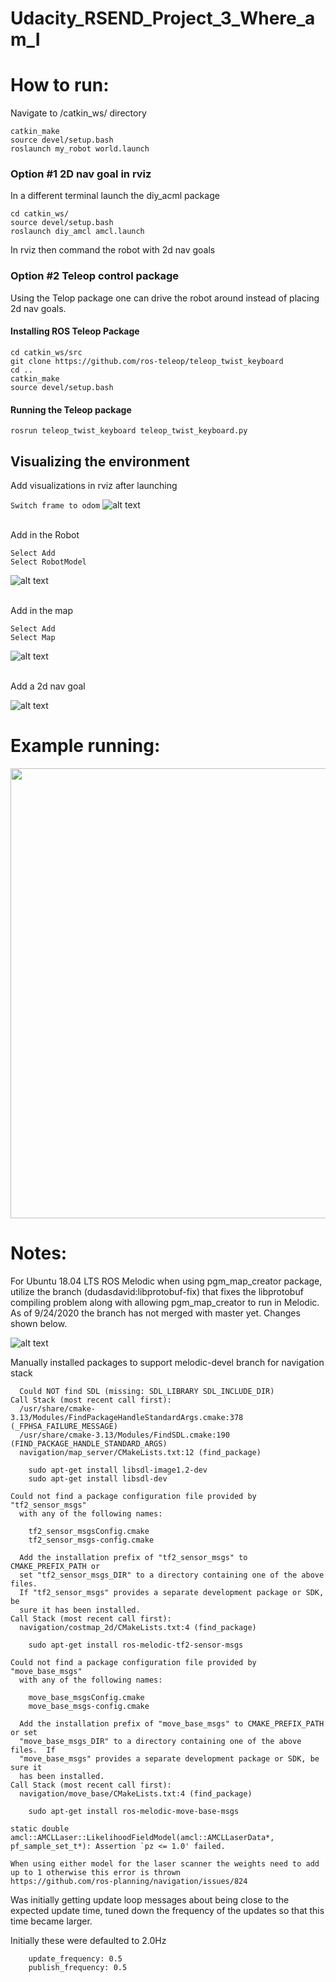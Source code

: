 # Udacity_RSEND_Project_3_Where_am_I

[image1]: ./pictures/libprotobuf_error_fix.png "Libprotobuf Error Fix"
[image2]: ./pictures/rviz_fix_frame.png "Rviz fixed frame"
[image3]: ./pictures/rviz_robotmodel.png "Rviz robotmodel"
[image4]: ./pictures/rviz_map.png "Rviz map"
[image5]: ./pictures/rviz_localization_map.png "Rviz localization map"



# How to run:
Navigate to /catkin_ws/ directory
```
catkin_make
source devel/setup.bash
roslaunch my_robot world.launch
```
### Option #1 2D nav goal in rviz
In a different terminal launch the diy_acml package
```
cd catkin_ws/
source devel/setup.bash
roslaunch diy_amcl amcl.launch
```

In rviz then command the robot with 2d nav goals

### Option #2 Teleop control package

Using the Telop package one can drive the robot around instead of placing 2d nav goals.

#### Installing ROS Teleop Package
```
cd catkin_ws/src
git clone https://github.com/ros-teleop/teleop_twist_keyboard
cd ..
catkin_make
source devel/setup.bash
```
#### Running the Teleop package
```
rosrun teleop_twist_keyboard teleop_twist_keyboard.py
```

## Visualizing the environment
Add visualizations in rviz after launching

`Switch frame to odom`
![alt text][image2]


<br>Add in the Robot</br>
```
Select Add
Select RobotModel
```
![alt text][image3]

<br>Add in the map</br>
```
Select Add
Select Map
```
![alt text][image4]

<br>Add a 2d nav goal</br>

![alt text][image5]



# Example running:

<img src="pictures/Example_Localization.gif?raw=true" width="720px">


# Notes:


For Ubuntu 18.04 LTS ROS Melodic when using pgm_map_creator package, utilize the branch (dudasdavid:libprotobuf-fix) that fixes the libprotobuf compiling problem along with allowing pgm_map_creator to run in Melodic.  As of 9/24/2020 the branch has not merged with master yet.  Changes shown below.

![alt text][image1]



Manually installed packages to support melodic-devel branch for navigation stack

```
  Could NOT find SDL (missing: SDL_LIBRARY SDL_INCLUDE_DIR)
Call Stack (most recent call first):
  /usr/share/cmake-3.13/Modules/FindPackageHandleStandardArgs.cmake:378 (_FPHSA_FAILURE_MESSAGE)
  /usr/share/cmake-3.13/Modules/FindSDL.cmake:190 (FIND_PACKAGE_HANDLE_STANDARD_ARGS)
  navigation/map_server/CMakeLists.txt:12 (find_package)

```
```
	sudo apt-get install libsdl-image1.2-dev
	sudo apt-get install libsdl-dev
```

```
Could not find a package configuration file provided by "tf2_sensor_msgs"
  with any of the following names:

    tf2_sensor_msgsConfig.cmake
    tf2_sensor_msgs-config.cmake

  Add the installation prefix of "tf2_sensor_msgs" to CMAKE_PREFIX_PATH or
  set "tf2_sensor_msgs_DIR" to a directory containing one of the above files.
  If "tf2_sensor_msgs" provides a separate development package or SDK, be
  sure it has been installed.
Call Stack (most recent call first):
  navigation/costmap_2d/CMakeLists.txt:4 (find_package)
```

```
	sudo apt-get install ros-melodic-tf2-sensor-msgs
```


```
Could not find a package configuration file provided by "move_base_msgs"
  with any of the following names:

    move_base_msgsConfig.cmake
    move_base_msgs-config.cmake

  Add the installation prefix of "move_base_msgs" to CMAKE_PREFIX_PATH or set
  "move_base_msgs_DIR" to a directory containing one of the above files.  If
  "move_base_msgs" provides a separate development package or SDK, be sure it
  has been installed.
Call Stack (most recent call first):
  navigation/move_base/CMakeLists.txt:4 (find_package)

```

```
	sudo apt-get install ros-melodic-move-base-msgs
```


```
static double amcl::AMCLLaser::LikelihoodFieldModel(amcl::AMCLLaserData*, pf_sample_set_t*): Assertion `pz <= 1.0' failed.

```

```$xslt
When using either model for the laser scanner the weights need to add up to 1 otherwise this error is thrown
https://github.com/ros-planning/navigation/issues/824
```

Was initially getting update loop messages about being close to the expected update time, tuned down the frequency of the updates so that this time became larger.

Initially these were defaulted to 2.0Hz
```$xslt
    update_frequency: 0.5
    publish_frequency: 0.5
```